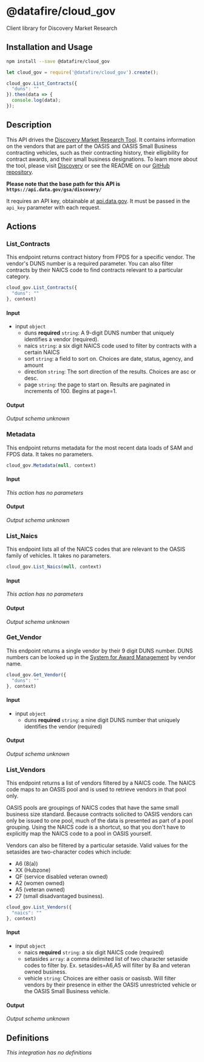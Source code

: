 # @datafire/cloud_gov

Client library for Discovery Market Research

## Installation and Usage
```bash
npm install --save @datafire/cloud_gov
```
```js
let cloud_gov = require('@datafire/cloud_gov').create();

cloud_gov.List_Contracts({
  "duns": ""
}).then(data => {
  console.log(data);
});
```

## Description

<p>This API drives the <a href="https://discovery.gsa.gov">Discovery Market Research Tool</a>.
It contains information on the vendors that are part of the OASIS and OASIS Small Business contracting vehicles, such as their contracting history, their elligibility for contract awards, and their small business designations.
To learn more about the tool, please visit <a href="https://discovery.gsa.gov">Discovery</a> or see the README on our <a href="https://github.com/18F/mirage">GitHub repository</a>.</p>
<p><strong>Please note that the base path for this API is <code>https://api.data.gov/gsa/discovery/</code></strong></p>
<p>It requires an API key, obtainable at <a href="http://api.data.gov/">api.data.gov</a>.
It must be passed in the <code>api_key</code> parameter with each request.</p>

## Actions

### List_Contracts
<p>This endpoint returns contract history from FPDS for a specific vendor. The vendor's DUNS number is a required parameter. You can also filter contracts by their NAICS code to find contracts relevant to a particular category.  </p>


```js
cloud_gov.List_Contracts({
  "duns": ""
}, context)
```

#### Input
* input `object`
  * duns **required** `string`: A 9-digit DUNS number that uniquely identifies a vendor (required).
  * naics `string`: a six digit NAICS code used to filter by contracts with a certain NAICS
  * sort `string`: a field to sort on. Choices are date, status, agency, and amount
  * direction `string`: The sort direction of the results. Choices are asc or desc.
  * page `string`: the page to start on. Results are paginated in increments of 100. Begins at page=1.

#### Output
*Output schema unknown*

### Metadata
<p>This endpoint returns metadata for the most recent data loads of SAM and FPDS data. It takes no parameters.  </p>


```js
cloud_gov.Metadata(null, context)
```

#### Input
*This action has no parameters*

#### Output
*Output schema unknown*

### List_Naics
<p>This endpoint lists all of the NAICS codes that are relevant to the OASIS family of vehicles. It takes no parameters.  </p>


```js
cloud_gov.List_Naics(null, context)
```

#### Input
*This action has no parameters*

#### Output
*Output schema unknown*

### Get_Vendor
<p>This endpoint returns a single vendor by their 9 digit DUNS number. DUNS numbers can be looked up in the <a href="https://www.sam.gov">System for Award Management</a> by vendor name.  </p>


```js
cloud_gov.Get_Vendor({
  "duns": ""
}, context)
```

#### Input
* input `object`
  * duns **required** `string`: a nine digit DUNS number that uniquely identifies the vendor (required)

#### Output
*Output schema unknown*

### List_Vendors
<p>This endpoint returns a list of vendors filtered by a NAICS code. The NAICS code maps to an OASIS pool and is used to retrieve vendors in that pool only.</p>
<p>OASIS pools are groupings of NAICS codes that have the same small business size standard. Because contracts solicited to OASIS vendors can only be issued to one pool, much of the data is presented as part of a pool grouping. Using the NAICS code is a shortcut, so that you don't have to explicitly map the NAICS code to a pool in OASIS yourself.</p>
<p>Vendors can also be filtered by a particular setaside. Valid values for the setasides are two-character codes which include:</p>
<ul>
<li>A6 (8(a))</li>
<li>XX (Hubzone)</li>
<li>QF (service disabled veteran owned)</li>
<li>A2 (women owned)</li>
<li>A5 (veteran owned)</li>
<li>27 (small disadvantaged business).  </li>
</ul>


```js
cloud_gov.List_Vendors({
  "naics": ""
}, context)
```

#### Input
* input `object`
  * naics **required** `string`: a six digit NAICS code (required)
  * setasides `array`: a comma delimited list of two character setaside codes to filter by.  Ex. setasides=A6,A5  will filter by 8a and veteran owned business.
  * vehicle `string`: Choices are either oasis or oasissb. Will filter vendors by their presence in either the OASIS unrestricted vehicle or the OASIS Small Business vehicle.

#### Output
*Output schema unknown*



## Definitions

*This integration has no definitions*
